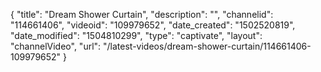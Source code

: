 {
    "title": "Dream Shower Curtain",
    "description": "",
    "channelid": "114661406",
    "videoid": "109979652",
    "date_created": "1502520819",
    "date_modified": "1504810299",
    "type": "captivate",
    "layout": "channelVideo",
    "url": "\/latest-videos\/dream-shower-curtain\/114661406-109979652"
}